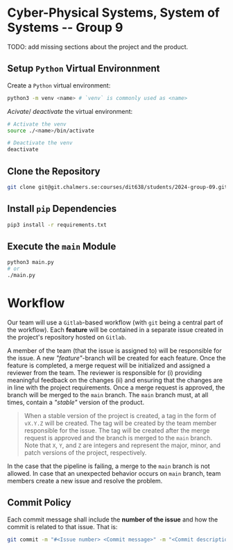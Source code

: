 # Cyber-Physical Systems, System of Systems -- Group 9

TODO: add missing sections about the project and the product.

<!-- TODO: Using Docker instead? Revisit the feasability of the current
     instructions. -->
## Setup `Python` Virtual Environnment

Create a `Python` virtual environment:
```sh
python3 -m venv <name> # `venv` is commonly used as <name>
```

*Acivate*/ *deactivate* the virtual environment:
```sh
# Activate the venv
source ./<name>/bin/activate

# Deactivate the venv
deactivate
```

## Clone the Repository

```sh
git clone git@git.chalmers.se:courses/dit638/students/2024-group-09.git
```

## Install `pip` Dependencies

```sh
pip3 install -r requirements.txt
```

## Execute the `main` Module

```sh
python3 main.py
# or
./main.py
```

# Workflow

Our team will use a `Gitlab`-based workflow (with `git` being a central part of
the workflow). Each **feature** will be contained in a separate issue created in
the project's repository hosted on `Gitlab`.

A member of the team (that the issue is assigned to) will be responsible for
the issue. A new *"feature"*-branch will be created for each feature. Once the
feature is completed, a merge request will be initialized and assigned a reviewer
from the team. The reviewer is responsible for (i) providing meaningful feedback on
the changes (ii) and ensuring that the changes are in line with the project
requirements.
Once a merge request is approved, the branch will be merged to the `main` branch.
The `main` branch must, at all times, contain a *"stable"* version of the product.
> When a stable version of the project is created, a tag in the form of `vX.Y.Z`
> will be created. The tag will be created by the team member responsible for
> the issue. The tag will be created after the merge request is approved and the
> branch is merged to the `main` branch. Note that `X`, `Y`, and `Z` are integers
> and represent the major, minor, and patch versions of the project, respectively.

In the case that the pipeline is failing, a merge to the `main` branch is not
allowed. In case that an unexpected behavior occurs on `main` branch, team
members create a new issue and resolve the problem.

## Commit Policy

Each commit message shall include the **number of the issue** and how the commit
is related to that issue. That is:

```sh
git commit -m "#<Issue number> <Commit message>" -m "<Commit description>"
```

